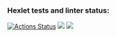 ### Hexlet tests and linter status:
[![Actions Status](https://github.com/Janketop/python-project-lvl1/workflows/hexlet-check/badge.svg)](https://github.com/Janketop/python-project-lvl1/actions)
<a href="https://codeclimate.com/github/codeclimate/codeclimate/maintainability"><img src="https://api.codeclimate.com/v1/badges/a99a88d28ad37a79dbf6/maintainability" /></a>
<a href="https://asciinema.org/a/KGXbSRCkbRJQe3u8FM73qUjUy" target="_blank"><img src="https://asciinema.org/a/KGXbSRCkbRJQe3u8FM73qUjUy.svg" /></a>
